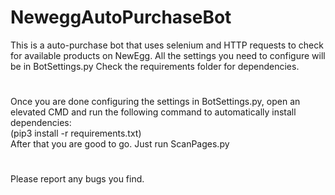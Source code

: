 # NeweggAutoPurchaseBot

This is a auto-purchase bot that uses selenium and HTTP requests to check for available products on NewEgg. All the settings you need to configure will be in BotSettings.py Check the requirements folder for dependencies.
# 
Once you are done configuring the settings in BotSettings.py, open an elevated CMD and run the following command to automatically install dependencies:  
(pip3 install -r requirements.txt)  
After that you are good to go. 
Just run ScanPages.py
#

Please report any bugs you find.
